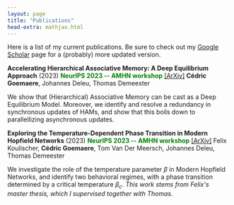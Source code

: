 ```yaml
---
layout: page
title: "Publications"
head-extra: mathjax.html
---
```


Here is a list of my current publications. Be sure to check out my [‪Google Scholar‬](https://scholar.google.be/citations?user=4BQ4DZsAAAAJ) page for a (probably) more updated version.

**Accelerating Hierarchical Associative Memory: A Deep Equilibrium Approach** (2023)
<font color='green'>**NeurIPS 2023 -- AMHN workshop**</font> [[ArXiv]](https://arxiv.org/abs/2311.15673)
**Cédric Goemaere**, Johannes Deleu, Thomas Demeester

We show that (Hierarchical) Associative Memory can be cast as a Deep Equilibrium Model. Moreover, we identify and resolve a redundancy in synchronous updates of HAMs, and show that this boils down to parallellizing asynchronous updates.

**Exploring the Temperature-Dependent Phase Transition in Modern Hopfield Networks** (2023)
<font color='green'>**NeurIPS 2023 -- AMHN workshop**</font> [[ArXiv]](https://arxiv.org/abs/2311.18434)
Felix Koulischer, **Cédric Goemaere**, Tom Van Der Meersch, Johannes Deleu, Thomas Demeester

We investigate the role of the temperature parameter $\beta$ in Modern Hopfield Networks, and identify two behavioral regimes, with a phase transition determined by a critical temperature $\beta_c$.
*This work stems from Felix's master thesis, which I supervised together with Thomas.*

